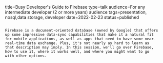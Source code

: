 title=Busy Developer's Guide   to Firebase
type=talk
audience=For any intermediate developer (2 or more years) audience
tags=presentation, nosql,data storage, developer
date=2022-02-23
status=published
~~~~~~

Firebase is a document-oriented database (owned by Google) that offers up some impressive data-sync capabilities that make it a natural fit for mobile applications, as well as apps that need to have some near-real-time data exchange. Plus, it's not nearly as hard to learn as that description may imply. In this session, we'll go over Firebase, how to use it, where it works well, and where you might want to go with other options.
    
